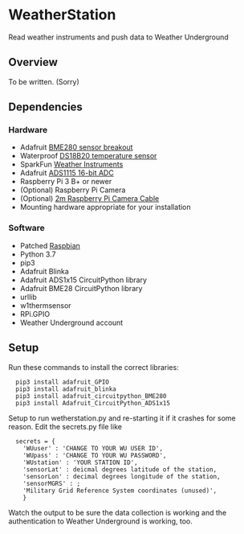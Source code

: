 # WeatherStation
Read weather instruments and push data to Weather Underground

## Overview

To be written. (Sorry)

## Dependencies

### Hardware
- Adafruit [BME280 sensor breakout](https://www.adafruit.com/product/2652)
- Waterproof [DS18B20 temperature sensor](https://www.adafruit.com/product/381)
- SparkFun [Weather Instruments](https://www.sparkfun.com/products/8942)
- Adafruit [ADS1115 16-bit ADC](https://www.adafruit.com/product/1085)
- Raspberry Pi 3 B+ or newer
- (Optional) Raspberry Pi Camera
- (Optional) [2m Raspberry Pi Camera Cable](https://www.adafruit.com/product/2144)
- Mounting hardware appropriate for your installation

### Software

- Patched [Raspbian](https://downloads.raspberrypi.org/raspbian_full_latest)
- Python 3.7
- pip3
- Adafruit Blinka
- Adafruit ADS1x15 CircuitPython library
- Adafruit BME28 CircuitPython library
- urllib
- w1thermsensor
- RPi.GPIO
- Weather Underground account

## Setup

Run these commands to install the correct libraries:
```
  pip3 install adafruit_GPIO
  pip3 install adafruit_blinka
  pip3 install adafruit_circuitpython_BME280
  pip3 install Adafruit_CircuitPython_ADS1x15
```

Setup to run wetherstation.py and re-starting it if it crashes for some reason.
Edit the secrets.py file like
```
  secrets = {
    'WUuser' : 'CHANGE TO YOUR WU USER ID',
    'WUpass' : 'CHANGE TO YOUR WU PASSWORD',
    'WUstation' : 'YOUR STATION ID',
    'sensorLat' : deicmal degrees latitude of the station,
    'sensorLon' : decimal degrees longitude of the station,
    'sensorMGRS' : ;
    'Military Grid Reference System coordinates (unused)',
    }
```

Watch the output to be sure the data collection is working and the authentication to Weather Underground is working, too.
